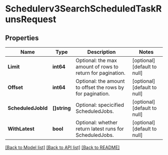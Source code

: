 # Schedulerv3SearchScheduledTaskRunsRequest

## Properties
Name | Type | Description | Notes
------------ | ------------- | ------------- | -------------
**Limit** | **int64** | Optional: the max amount of rows to return for pagination. | [optional] [default to null]
**Offset** | **int64** | Optional: the amount to offset the rows by for pagination. | [optional] [default to null]
**ScheduledJobId** | **[]string** | Optional: specicified ScheduledJobs. | [optional] [default to null]
**WithLatest** | **bool** | Optional: whether return latest runs for ScheduledJobs. | [optional] [default to null]

[[Back to Model list]](../README.md#documentation-for-models) [[Back to API list]](../README.md#documentation-for-api-endpoints) [[Back to README]](../README.md)

